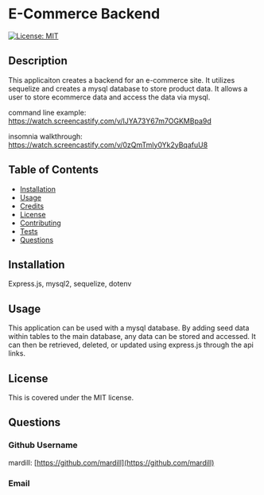 # E-Commerce Backend

[![License: MIT](https://img.shields.io/badge/License-MIT-yellow.svg)](https://opensource.org/licenses/MIT)
    
## Description

This applicaiton creates a backend for an e-commerce site. It utilizes sequelize and creates a mysql database to store product data. It allows a user to store ecommerce data and access the data via mysql.

command line example: https://watch.screencastify.com/v/IJYA73Y67m7OGKMBpa9d

insomnia walkthrough: https://watch.screencastify.com/v/0zQmTmly0Yk2yBqafuU8



## Table of Contents

* [Installation](#installation)
* [Usage](#usage)
* [Credits](#credits)
* [License](#license)
* [Contributing](#contributing)
* [Tests](#tests)
* [Questions](#questions)

## Installation

Express.js, mysql2, sequelize, dotenv

## Usage

This application can be used with a mysql database. By adding seed data within tables to the main database, any data can be stored and accessed. It can then be retrieved, deleted, or updated using express.js through the api links.


## License

This is covered under the MIT license. 


## Questions

### Github Username
mardill: [https://github.com/mardill](https://github.com/mardill)

### Email


     

